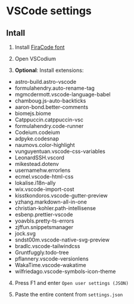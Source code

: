 # VSCode settings

## Intall

1. Install [FiraCode font](https://github.com/tonsky/FiraCode)

2. Open VSCodium

3. **Optional**: Install extensions:

- astro-build.astro-vscode
- formulahendry.auto-rename-tag
- mgmcdermott.vscode-language-babel
- chamboug.js-auto-backticks
- aaron-bond.better-comments
- biomejs.biome
- Catppuccin.catppuccin-vsc
- formulahendry.code-runner
- Codeium.codeium
- adpyke.codesnap
- naumovs.color-highlight
- vunguyentuan.vscode-css-variables
- LeonardSSH.vscord
- mikestead.dotenv
- usernamehw.errorlens
- ecmel.vscode-html-css
- lokalise.i18n-ally
- wix.vscode-import-cost
- kisstkondoros.vscode-gutter-preview
- yzhang.markdown-all-in-one
- christian-kohler.path-intellisense
- esbenp.prettier-vscode
- yoavbls.pretty-ts-errors
- zjffun.snippetsmanager
- jock.svg
- sndst00m.vscode-native-svg-preview
- bradlc.vscode-tailwindcss
- Gruntfuggly.todo-tree
- pflannery.vscode-versionlens
- WakaTime.vscode-wakatime
- wilfriedago.vscode-symbols-icon-theme

4. Press F1 and enter `Open user settings (JSON)`

5. Paste the entire content from `settings.json`
